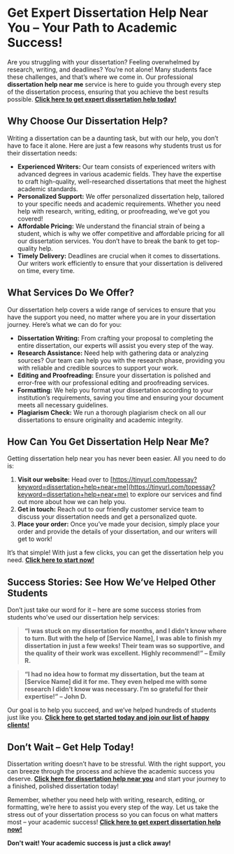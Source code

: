 # Get Expert Dissertation Help Near You – Your Path to Academic Success!

Are you struggling with your dissertation? Feeling overwhelmed by research, writing, and deadlines? You’re not alone! Many students face these challenges, and that’s where we come in. Our professional **dissertation help near me** service is here to guide you through every step of the dissertation process, ensuring that you achieve the best results possible. [**Click here to get expert dissertation help today!**](https://tinyurl.com/topessay?keyword=dissertation+help+near+me)

## Why Choose Our Dissertation Help?

Writing a dissertation can be a daunting task, but with our help, you don’t have to face it alone. Here are just a few reasons why students trust us for their dissertation needs:

- **Experienced Writers:** Our team consists of experienced writers with advanced degrees in various academic fields. They have the expertise to craft high-quality, well-researched dissertations that meet the highest academic standards.
- **Personalized Support:** We offer personalized dissertation help, tailored to your specific needs and academic requirements. Whether you need help with research, writing, editing, or proofreading, we’ve got you covered!
- **Affordable Pricing:** We understand the financial strain of being a student, which is why we offer competitive and affordable pricing for all our dissertation services. You don’t have to break the bank to get top-quality help.
- **Timely Delivery:** Deadlines are crucial when it comes to dissertations. Our writers work efficiently to ensure that your dissertation is delivered on time, every time.

## What Services Do We Offer?

Our dissertation help covers a wide range of services to ensure that you have the support you need, no matter where you are in your dissertation journey. Here’s what we can do for you:

- **Dissertation Writing:** From crafting your proposal to completing the entire dissertation, our experts will assist you every step of the way.
- **Research Assistance:** Need help with gathering data or analyzing sources? Our team can help you with the research phase, providing you with reliable and credible sources to support your work.
- **Editing and Proofreading:** Ensure your dissertation is polished and error-free with our professional editing and proofreading services.
- **Formatting:** We help you format your dissertation according to your institution’s requirements, saving you time and ensuring your document meets all necessary guidelines.
- **Plagiarism Check:** We run a thorough plagiarism check on all our dissertations to ensure originality and academic integrity.

## How Can You Get Dissertation Help Near Me?

Getting dissertation help near you has never been easier. All you need to do is:

1. **Visit our website:** Head over to [https://tinyurl.com/topessay?keyword=dissertation+help+near+me](https://tinyurl.com/topessay?keyword=dissertation+help+near+me) to explore our services and find out more about how we can help you.
2. **Get in touch:** Reach out to our friendly customer service team to discuss your dissertation needs and get a personalized quote.
3. **Place your order:** Once you’ve made your decision, simply place your order and provide the details of your dissertation, and our writers will get to work!

It’s that simple! With just a few clicks, you can get the dissertation help you need. [**Click here to start now!**](https://tinyurl.com/topessay?keyword=dissertation+help+near+me)

## Success Stories: See How We’ve Helped Other Students

Don’t just take our word for it – here are some success stories from students who’ve used our dissertation help services:

> **“I was stuck on my dissertation for months, and I didn’t know where to turn. But with the help of [Service Name], I was able to finish my dissertation in just a few weeks! Their team was so supportive, and the quality of their work was excellent. Highly recommend!” – Emily R.**

> **“I had no idea how to format my dissertation, but the team at [Service Name] did it for me. They even helped me with some research I didn’t know was necessary. I’m so grateful for their expertise!” – John D.**

Our goal is to help you succeed, and we’ve helped hundreds of students just like you. [**Click here to get started today and join our list of happy clients!**](https://tinyurl.com/topessay?keyword=dissertation+help+near+me)

## Don’t Wait – Get Help Today!

Dissertation writing doesn’t have to be stressful. With the right support, you can breeze through the process and achieve the academic success you deserve. [**Click here for dissertation help near you**](https://tinyurl.com/topessay?keyword=dissertation+help+near+me) and start your journey to a finished, polished dissertation today!

Remember, whether you need help with writing, research, editing, or formatting, we’re here to assist you every step of the way. Let us take the stress out of your dissertation process so you can focus on what matters most – your academic success! [**Click here to get expert dissertation help now!**](https://tinyurl.com/topessay?keyword=dissertation+help+near+me)

**Don't wait! Your academic success is just a click away!**
